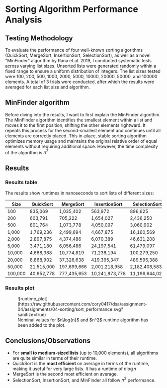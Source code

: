 # Sorting Algorithm Performance Analysis

## Testing Methodology

To evaluate the performance of four well-known sorting algorithms (QuickSort,
MergeSort, InsertionSort, SelectionSort), as well as a novel "MinFinder"
algorithm by Rana et al. 2019, I conducted systematic tests across varying list
sizes. Unsorted lists were generated randomly within a fixed range to ensure a
uniform distribution of integers. The list sizes tested were 100, 200, 500,
1000, 2000, 5000, 10000, 20000, 50000, and 100000 elements. A total of 3 trials
were conducted, after which the results were averaged for each list size and
algorithm.

## MinFinder algorithm

Before diving into the results, I want to first explain the MinFinder algorithm.
The MinFinder algorithm identifies the smallest element within a list and moves
it to the first position, shifting the other elements rightward. It repeats this
process for the second-smallest element and continues until all elements are
correctly placed. This in-place, stable sorting algorithm optimizes memory usage
and maintains the original relative order of equal elements without requiring
additional space. However, the time complexity of the algorithm is $n^2$.

## Results

### Results table

The results show runtimes in nanoseconds to sort lists of different sizes:

| Size    | QuickSort  | MergeSort   | InsertionSort  | SelectionSort  | MinFinderSort |
|---------|------------|-------------|----------------|----------------|---------------|
| 100     | 835,069    | 1,035,402   | 563,972        | 896,625        | 1,049,402     |
| 200     | 603,791    | 705,222     | 1,654,027      | 2,436,250      | 2,860,764     |
| 500     | 801,764    | 1,073,778   | 4,050,097      | 3,060,902      | 4,998,180     |
| 1,000   | 1,769,236  | 2,499,694   | 4,667,875      | 16,160,569     | 5,334,375     |
| 2,000   | 2,897,875  | 4,374,486   | 6,070,389      | 46,631,208     | 6,947,583     |
| 5,000   | 3,471,180  | 6,056,486   | 24,197,541     | 61,479,097     | 31,239,292    |
| 10,000  | 4,668,388  | 10,774,819  | 71,236,194     | 100,279,250    | 100,324,416   |
| 20,000  | 8,868,902  | 37,326,638  | 419,395,347    | 489,596,388    | 425,356,583   |
| 50,000  | 21,515,000 | 197,699,666 | 2,001,218,958  | 2,182,408,583  | 2,360,330,291 |
| 100,000 | 40,652,778 | 777,435,653 | 10,241,873,778 | 11,196,644,027 | 9,915,203,333 |

### Results plot

<figure>
  ![runtime_plot](https://raw.githubusercontent.com/cory0417/dsa/assignment-04/assignments/04-sorting/sort_performance.svg?sanitize=true)
  <figcaption>Nominal values for $n\log{n}$ and $n^2$ runtime algorithm has 
been added to the plot.</figcaption>
</figure>

## Conclusions/Observations

- For **small to medium-sized lists** (up to 10,000 elements), all algorithms
  are quite similar in terms of their runtime.
- QuickSort is the **most efficient** on average in terms of the runtime, making
  it useful for very large lists. It has a runtime of $n \log{n}$
- MergeSort is the second most efficient on average.
- SelectionSort, InsertionSort, and MinFinder all follow $n^2$ performance.
